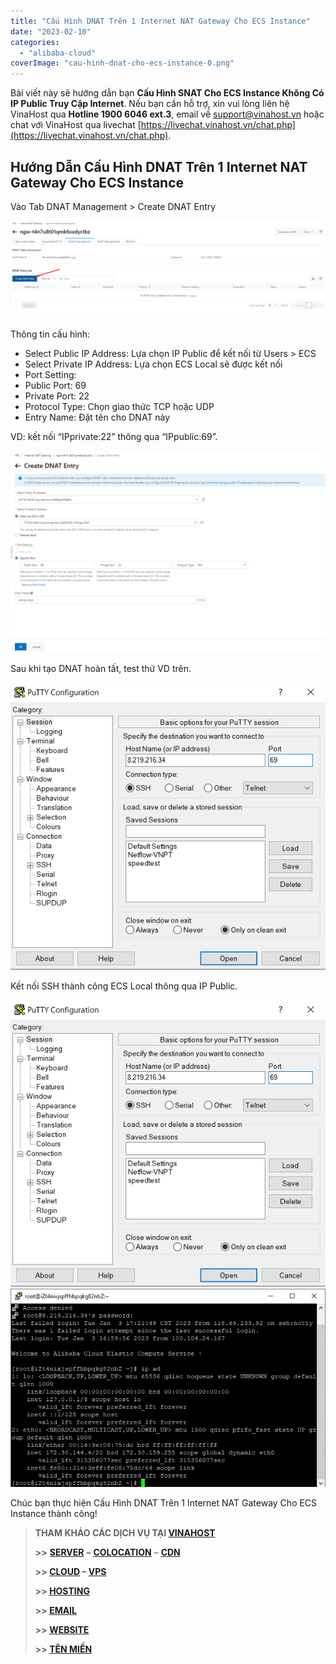 ```yaml
---
title: "Cấu Hình DNAT Trên 1 Internet NAT Gateway Cho ECS Instance"
date: "2023-02-10"
categories: 
  - "alibaba-cloud"
coverImage: "cau-hinh-dnat-cho-ecs-instance-0.png"
---
```


Bài viết này sẽ hướng dẫn bạn **Cấu Hình SNAT Cho ECS Instance Không Có IP Public Truy Cập Internet**. Nếu bạn cần hỗ trợ, xin vui lòng liên hệ VinaHost qua **Hotline 1900 6046 ext.3**, email về [support@vinahost.vn](mailto:support@vinahost.vn) hoặc chat với VinaHost qua livechat [https://livechat.vinahost.vn/chat.php](https://livechat.vinahost.vn/chat.php).

## Hướng Dẫn Cấu Hình DNAT Trên 1 Internet NAT Gateway Cho ECS Instance

Vào Tab DNAT Management > Create DNAT Entry

![](images/cau-hinh-dnat-cho-ecs-instance-1.png)

Thông tin cấu hình:

- Select Public IP Address: Lựa chọn IP Public để kết nối từ Users > ECS
- Select Private IP Address: Lựa chọn ECS Local sẽ được kết nối
- Port Setting:
- Public Port: 69
- Private Port: 22
- Protocol Type: Chọn giao thức TCP hoặc UDP
- Entry Name: Đặt tên cho DNAT này

VD: kết nối “IPprivate:22” thông qua “IPpublic:69”.

![](images/cau-hinh-dnat-cho-ecs-instance-2.png)

Sau khi tạo DNAT hoàn tất, test thử VD trên.

![](images/cau-hinh-dnat-cho-ecs-instance-3.png)

Kết nối SSH thành công ECS Local thông qua IP Public.

![](images/cau-hinh-dnat-cho-ecs-instance-3-1.png) ![Cấu Hình DNAT](images/cau-hinh-dnat-cho-ecs-instance-4.png)

Chúc bạn thực hiện Cấu Hình DNAT Trên 1 Internet NAT Gateway Cho ECS Instance thành công!

> **THAM KHẢO CÁC DỊCH VỤ TẠI [VINAHOST](https://kb.vinahost.vn/)**
> 
> **\>>** [**SERVER**](https://vinahost.vn/thue-may-chu-rieng/) **–** [**COLOCATION**](https://vinahost.vn/colocation.html) – [**CDN**](https://vinahost.vn/dich-vu-cdn-chuyen-nghiep)
> 
> **\>> [CLOUD](https://vinahost.vn/cloud-server-gia-re/) – [VPS](https://vinahost.vn/vps-ssd-chuyen-nghiep/)**
> 
> **\>> [HOSTING](https://vinahost.vn/wordpress-hosting)**
> 
> **\>> [EMAIL](https://vinahost.vn/email-hosting)**
> 
> **\>> [WEBSITE](http://vinawebsite.vn/)**
> 
> **\>> [TÊN MIỀN](https://vinahost.vn/ten-mien-gia-re/)**
